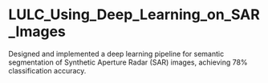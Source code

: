 # LULC_Using_Deep_Learning_on_SAR_Images
Designed and implemented a deep learning pipeline for semantic segmentation of Synthetic Aperture Radar (SAR)  images, achieving 78% classification accuracy.
